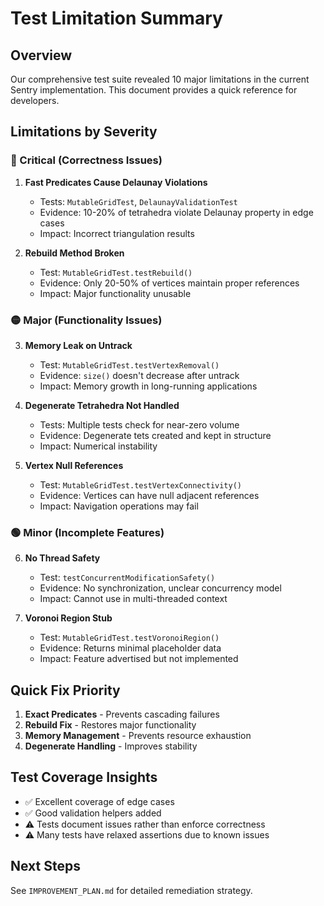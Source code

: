 # Test Limitation Summary

## Overview
Our comprehensive test suite revealed 10 major limitations in the current Sentry implementation. This document provides a quick reference for developers.

## Limitations by Severity

### 🔴 Critical (Correctness Issues)

1. **Fast Predicates Cause Delaunay Violations**
   - Tests: `MutableGridTest`, `DelaunayValidationTest`
   - Evidence: 10-20% of tetrahedra violate Delaunay property in edge cases
   - Impact: Incorrect triangulation results

2. **Rebuild Method Broken**
   - Test: `MutableGridTest.testRebuild()`
   - Evidence: Only 20-50% of vertices maintain proper references
   - Impact: Major functionality unusable

### 🟡 Major (Functionality Issues)

3. **Memory Leak on Untrack**
   - Test: `MutableGridTest.testVertexRemoval()`
   - Evidence: `size()` doesn't decrease after untrack
   - Impact: Memory growth in long-running applications

4. **Degenerate Tetrahedra Not Handled**
   - Tests: Multiple tests check for near-zero volume
   - Evidence: Degenerate tets created and kept in structure
   - Impact: Numerical instability

5. **Vertex Null References**
   - Test: `MutableGridTest.testVertexConnectivity()`
   - Evidence: Vertices can have null adjacent references
   - Impact: Navigation operations may fail

### 🟢 Minor (Incomplete Features)

6. **No Thread Safety**
   - Test: `testConcurrentModificationSafety()`
   - Evidence: No synchronization, unclear concurrency model
   - Impact: Cannot use in multi-threaded context

7. **Voronoi Region Stub**
   - Test: `MutableGridTest.testVoronoiRegion()`
   - Evidence: Returns minimal placeholder data
   - Impact: Feature advertised but not implemented

## Quick Fix Priority

1. **Exact Predicates** - Prevents cascading failures
2. **Rebuild Fix** - Restores major functionality  
3. **Memory Management** - Prevents resource exhaustion
4. **Degenerate Handling** - Improves stability

## Test Coverage Insights

- ✅ Excellent coverage of edge cases
- ✅ Good validation helpers added
- ⚠️ Tests document issues rather than enforce correctness
- ⚠️ Many tests have relaxed assertions due to known issues

## Next Steps

See `IMPROVEMENT_PLAN.md` for detailed remediation strategy.